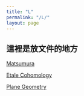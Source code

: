 ```yaml
---
title: "L"
permalink: "/L/"
layout: page
---
```


## 這裡是放文件的地方

[Matsumura][Matsumura]

[Etale Cohomology][EC]

[Plane Geometry][PG]


[Matsumura]: /Matsumura.pdf
[EC]: /Etale_Cohomology.pdf
[PG]: /Plane_Geometry.pdf
